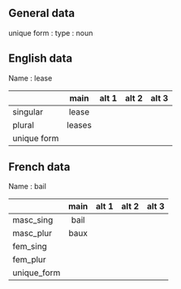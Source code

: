 ## General data

unique form :
type : noun

## English data

Name : lease

|             |  main  | alt 1 | alt 2 | alt 3 |
| :---------- | :----: | :---: | :---: | ----- |
| singular    | lease  |       |       |       |
| plural      | leases |       |       |       |
| unique form |        |       |       |       |

## French data

Name : bail

|             | main | alt 1 | alt 2 | alt 3 |
| :---------- | :--: | :---: | :---: | :---: |
| masc_sing   | bail |       |       |       |
| masc_plur   | baux |       |       |       |
| fem_sing    |      |       |       |       |
| fem_plur    |      |       |       |       |
| unique_form |      |       |       |       |


